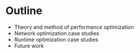 # Outline
- Theory and method of performance optimization
- Network optimization case studies
- Runtime optimization case studies
- Future work
